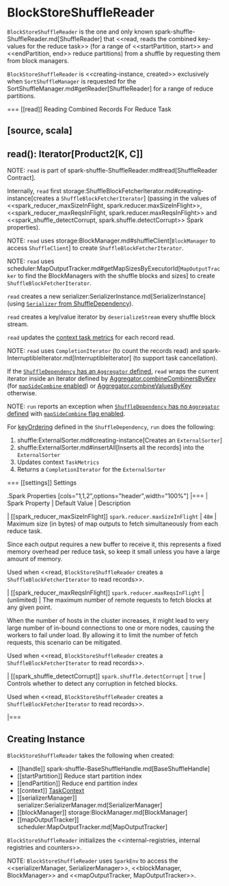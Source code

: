 # BlockStoreShuffleReader

`BlockStoreShuffleReader` is the one and only known spark-shuffle-ShuffleReader.md[ShuffleReader] that <<read, reads the combined key-values for the reduce task>> (for a range of <<startPartition, start>> and <<endPartition, end>> reduce partitions) from a shuffle by requesting them from block managers.

`BlockStoreShuffleReader` is <<creating-instance, created>> exclusively when `SortShuffleManager` is requested for the SortShuffleManager.md#getReader[ShuffleReader] for a range of reduce partitions.

=== [[read]] Reading Combined Records For Reduce Task

[source, scala]
----
read(): Iterator[Product2[K, C]]
----

NOTE: `read` is part of spark-shuffle-ShuffleReader.md#read[ShuffleReader Contract].

Internally, `read` first storage:ShuffleBlockFetcherIterator.md#creating-instance[creates a `ShuffleBlockFetcherIterator`] (passing in the values of <<spark_reducer_maxSizeInFlight, spark.reducer.maxSizeInFlight>>, <<spark_reducer_maxReqsInFlight, spark.reducer.maxReqsInFlight>> and <<spark_shuffle_detectCorrupt, spark.shuffle.detectCorrupt>> Spark properties).

NOTE: `read` uses storage:BlockManager.md#shuffleClient[`BlockManager` to access `ShuffleClient`] to create `ShuffleBlockFetcherIterator`.

NOTE: `read` uses scheduler:MapOutputTracker.md#getMapSizesByExecutorId[`MapOutputTracker` to find the BlockManagers with the shuffle blocks and sizes] to create `ShuffleBlockFetcherIterator`.

`read` creates a new serializer:SerializerInstance.md[SerializerInstance] (using [`Serializer` from ShuffleDependency](../rdd/ShuffleDependency.md#serializer)).

`read` creates a key/value iterator by `deserializeStream` every shuffle block stream.

`read` updates the [context task metrics](../scheduler/TaskContext.md#taskMetrics) for each record read.

NOTE: `read` uses `CompletionIterator` (to count the records read) and spark-InterruptibleIterator.md[InterruptibleIterator] (to support task cancellation).

If the [`ShuffleDependency` has an `Aggregator` defined](../rdd/ShuffleDependency.md#aggregator), `read` wraps the current iterator inside an iterator defined by [Aggregator.combineCombinersByKey](../rdd/Aggregator.md#combineCombinersByKey) (for [`mapSideCombine` enabled](../rdd/ShuffleDependency.md#mapSideCombine)) or [Aggregator.combineValuesByKey](../rdd/Aggregator.md#combineValuesByKey) otherwise.

NOTE: `run` reports an exception when [`ShuffleDependency` has no `Aggregator` defined](../rdd/ShuffleDependency.md#aggregator) with [`mapSideCombine` flag enabled](../rdd/ShuffleDependency.md#mapSideCombine).

For [keyOrdering](../rdd/ShuffleDependency.md#keyOrdering) defined in the `ShuffleDependency`, `run` does the following:

1. shuffle:ExternalSorter.md#creating-instance[Creates an `ExternalSorter`]
2. shuffle:ExternalSorter.md#insertAll[Inserts all the records] into the `ExternalSorter`
3. Updates context `TaskMetrics`
4. Returns a `CompletionIterator` for the `ExternalSorter`

=== [[settings]] Settings

.Spark Properties
[cols="1,1,2",options="header",width="100%"]
|===
| Spark Property
| Default Value
| Description

| [[spark_reducer_maxSizeInFlight]] `spark.reducer.maxSizeInFlight`
| `48m`
| Maximum size (in bytes) of map outputs to fetch simultaneously from each reduce task.

Since each output requires a new buffer to receive it, this represents a fixed memory overhead per reduce task, so keep it small unless you have a large amount of memory.

Used when <<read, `BlockStoreShuffleReader` creates a `ShuffleBlockFetcherIterator` to read records>>.

| [[spark_reducer_maxReqsInFlight]] `spark.reducer.maxReqsInFlight`
| (unlimited)
| The maximum number of remote requests to fetch blocks at any given point.

When the number of hosts in the cluster increases, it might lead to very large number of in-bound connections to one or more nodes, causing the workers to fail under load. By allowing it to limit the number of fetch requests, this scenario can be mitigated.

Used when <<read, `BlockStoreShuffleReader` creates a `ShuffleBlockFetcherIterator` to read records>>.

| [[spark_shuffle_detectCorrupt]] `spark.shuffle.detectCorrupt`
| `true`
| Controls whether to detect any corruption in fetched blocks.

Used when <<read, `BlockStoreShuffleReader` creates a `ShuffleBlockFetcherIterator` to read records>>.

|===

## Creating Instance

`BlockStoreShuffleReader` takes the following when created:

* [[handle]] spark-shuffle-BaseShuffleHandle.md[BaseShuffleHandle]
* [[startPartition]] Reduce start partition index
* [[endPartition]] Reduce end partition index
* [[context]] [TaskContext](../scheduler/TaskContext.md)
* [[serializerManager]] serializer:SerializerManager.md[SerializerManager]
* [[blockManager]] storage:BlockManager.md[BlockManager]
* [[mapOutputTracker]] scheduler:MapOutputTracker.md[MapOutputTracker]

`BlockStoreShuffleReader` initializes the <<internal-registries, internal registries and counters>>.

NOTE: `BlockStoreShuffleReader` uses `SparkEnv` to access the <<serializerManager, SerializerManager>>, <<blockManager, BlockManager>> and <<mapOutputTracker, MapOutputTracker>>.
